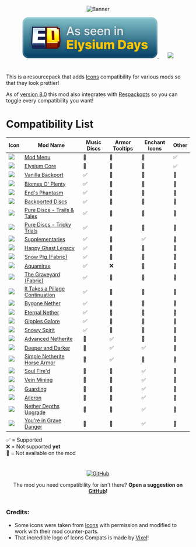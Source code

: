 <div align="center">

![Banner](https://cdn.modrinth.com/data/cached_images/b3f92110ea4e8737944f2160ad73b83246a05582_0.webp)

<a href="https://modrinth.com/modpack/elysium-days" target="_blank" rel="noopener noreferrer"> <img src="https://raw.githubusercontent.com/Fyoncle/Elysium-Days/ae9136ed921e408ba768262fb8afb24d9ad47d94/ed_vector.svg"> </a> ⠀⠀
<a href="https://modrinth.com/resourcepack/icons"> <img src="https://gistcdn.githack.com/Zartrix/84d5a34dd0fc834c2794a3d46282114a/raw/17b09b8bfbc667ea19b84ccd73690f104cb7e06c/icon.svg" width="240"> </a>

</div>

#

This is a resourcepack that adds [Icons](https://modrinth.com/resourcepack/icons) compatibility for various mods so that they look prettier!

As of [version 8.0](https://modrinth.com/resourcepack/icons-compats/version/8.0) this mod also integrates with [Respackopts](https://modrinth.com/mod/respackopts) so you can toggle every compatibility you want!

# Compatibility List

<!-- prettier-ignore-start -->

| Icon | Mod Name | Music Discs | Armor Tooltips | Enchant Icons | Other |
|------|----------|-------------|----------------|---------------|-------|
| <img src="https://cdn.modrinth.com/data/mOgUt4GM/1bfe2006b38340e9d064700e41adf84a8abb1bd4_96.webp" width="32"> | [Mod Menu](https://modrinth.com/mod/modmenu) | 🚫 | 🚫 | 🚫 | ✅ |
| <img src="https://cdn.modrinth.com/data/UCovMYfx/31be7cae9c78af7ce00417ba4f9670ed18c3bed1_96.webp" width="32"> | [Elysium Core](https://modrinth.com/mod/elysium-core) | 🚫 | 🚫 | 🚫 | ✅ |
| <img src="https://cdn.modrinth.com/data/6xwxDTgf/9c61bb3279148b1c783ffff89a5cf4cf6c1dd773_96.webp" width="32"> | [Vanilla Backport](https://modrinth.com/mod/vanillabackport) | ✅ | 🚫 | 🚫 | 🚫 |
| <img src="https://cdn.modrinth.com/data/HXF82T3G/ffb870e12c325b795d54833f8f899126553ef06f.png" width="32"> | [Biomes O' Plenty](https://modrinth.com/mod/biomes-o-plenty) | ✅ | 🚫 | 🚫 | 🚫 |
| <img src="https://cdn.modrinth.com/data/JGfljjtd/87262a2ee2887548c65e32e9462e15178abdcfa9_96.webp" width="32"> | [End's Phantasm](https://modrinth.com/mod/ends-phantasm) | ✅ | 🚫 | 🚫 | 🚫 |
| <img src="https://cdn.modrinth.com/data/W4vtjnfp/6f764f13c8e50c72e28d041e31afff57e3d69787_96.webp" width="32"> | [Backported Discs](https://modrinth.com/mod/backported-discs) | ✅ | 🚫 | 🚫 | 🚫 |
| <img src="https://cdn.modrinth.com/data/iSN6eXzl/4a4cf15fa372a119ac6342ef5435caf0272e2ac6.gif" width="32"> | [Pure Discs - Trails & Tales](https://modrinth.com/mod/purediscstrailstales) | ✅ | 🚫 | 🚫 | 🚫 |
| <img src="https://cdn.modrinth.com/data/W3alKOSq/5c7a7134e3c46ab3f269d812ef47a17f3730ba4b.gif" width="32"> | [Pure Discs - Tricky Trials](https://modrinth.com/mod/purediscstrickytrials) | ✅ | 🚫 | 🚫 | 🚫 |
| <img src="https://cdn.modrinth.com/data/fFEIiSDQ/e9f5f66fa3b67e54acb91258a1428d68311c58bc_96.webp" width="32"> | [Supplementaries](https://modrinth.com/mod/supplementaries) | ✅ | 🚫 | ✅ | 🚫 |
| <img src="https://cdn.modrinth.com/data/zi5opIfD/f728b8bfc8205fe5e508c055a03792acee65d003_96.webp" width="32"> | [Happy Ghast Legacy](https://modrinth.com/mod/happy-ghast-legacy) | ✅ | 🚫 | 🚫 | 🚫 |
| <img src="https://cdn.modrinth.com/data/HaIJSYr6/daef59825cebd044d07629c4befb18c86c476cae_96.webp" width="32"> | [Snow Pig (Fabric)](https://modrinth.com/mod/snowpig-fabric) | ✅ | 🚫 | 🚫 | 🚫 |
| <img src="https://cdn.modrinth.com/data/k23mNPhZ/a079cd089a737244861b41eea6c15b6e7091cc90_96.webp" width="32"> | [Aquamirae](https://modrinth.com/mod/aquamirae) | ✅ | ❌ | 🚫 | 🚫 |
| <img src="https://cdn.modrinth.com/data/QivVPB8W/0549285b940156bca595f49a05aaf22916e87b0f_96.webp" width="32"> | [The Graveyard (Fabric)](https://modrinth.com/mod/the-graveyard-fabric) | ✅ | 🚫 | 🚫 | 🚫 |
| <img src="https://cdn.modrinth.com/data/QOJOg1gE/305970c55e689be5950c9cdf60fa08c49c8cad7b_96.webp" width="32"> | [It Takes a Pillage Continuation](https://modrinth.com/mod/it-takes-a-pillage-continuation) | ✅ | 🚫 | 🚫 | 🚫 |
| <img src="https://cdn.modrinth.com/data/kt3BLgXB/6323060551684be5f2ec470fa4b5ec9fd25e7d29_96.webp" width="32"> | [Bygone Nether](https://modrinth.com/mod/bygone-nether) | ✅ | 🚫 | 🚫 | 🚫 |
| <img src="https://cdn.modrinth.com/data/s6R4jmL8/cd258579b012c6c7f9088538e88bff8245c6b63c_96.webp" width="32"> | [Eternal Nether](https://modrinth.com/mod/eternal-nether) | ✅ | 🚫 | 🚫 | 🚫 |
| <img src="https://cdn.modrinth.com/data/QYfKDJOV/72721f5d83b1c161068493763f072f43d535cc69_96.webp" width="32"> | [Gipples Galore](https://modrinth.com/mod/gipples-galore) | ✅ | 🚫 | 🚫 | 🚫 |
| <img src="https://cdn.modrinth.com/data/UiFDlI7w/1dd68c373faa090acd45e26ae3ad16bb3f33b094_96.webp" width="32"> | [Snowy Spirit](https://modrinth.com/mod/snowy-spirit) | ✅ | 🚫 | 🚫 | 🚫 |
| <img src="https://cdn.modrinth.com/data/CFX9ftUJ/a6ab22b94673ec7f080ab893bd3d120db7fa05c3_96.webp" width="32"> | [Advanced Netherite](https://modrinth.com/mod/advanced-netherite) | 🚫 | ✅ | 🚫 | 🚫 |
| <img src="https://cdn.modrinth.com/data/fnAffV0n/be8023f374038c6bd8a52a0e5b2cbc4eb1a37746_96.webp" width="32"> | [Deeper and Darker](https://modrinth.com/mod/deeperdarker) | 🚫 | ✅ | ✅ | 🚫 |
| <img src="https://cdn.modrinth.com/data/nDFVOeq7/84ae7ac113b56081e0d6da1e27acaa677f961e7e_96.webp" width="32"> | [Simple Netherite Horse Armor](https://modrinth.com/mod/simple-netherite-horse-armor) | 🚫 | ✅ | 🚫 | 🚫 |
| <img src="https://cdn.modrinth.com/data/d6MhxwRo/795574f9969110480d918301a159b24a7dd395ea_96.webp" width="32"> | [Soul Fire'd](https://modrinth.com/mod/soul-fire-d) | 🚫 | 🚫 | ✅ | 🚫 |
| <img src="https://cdn.modrinth.com/data/bRAPbNyF/35aee97b92478e08c3fd96ceed2d16c4f8d036b3.png" width="32"> | [Vein Mining](https://modrinth.com/mod/vein-mining) | 🚫 | 🚫 | ✅ | 🚫 |
| <img src="https://cdn.modrinth.com/data/aV1COQ7a/4c4ceb43a1588b9ddf7ff76c39358be1d58bdd66_96.webp" width="32"> | [Guarding](https://modrinth.com/mod/guarding) | 🚫 | 🚫 | ✅ | 🚫 |
| <img src="https://cdn.modrinth.com/data/b8kG1VGq/7ee046278d6884fe7fb7c4e72cf35eae22ecd4a2_96.webp" width="32"> | [Aileron](https://modrinth.com/mod/aileron) | 🚫 | 🚫 | ✅ | 🚫 |
| <img src="https://cdn.modrinth.com/data/vI1QKJro/e64111a7ee741940fdc5329b666a3b76845e461e_96.webp" width="32"> | [Nether Depths Upgrade](https://modrinth.com/mod/nether-depths-upgrade) | 🚫 | 🚫 | ✅ | 🚫 |
| <img src="https://cdn.modrinth.com/data/HnD1GX6e/a03a09e4f94b4b680b586df36c35dd68a10b187e_96.webp" width="32"> | [You're in Grave Danger](https://modrinth.com/mod/yigd) | 🚫 | 🚫 | ✅ | 🚫 |

<!-- prettier-ignore-end -->

✅ = Supported  
❌ = Not supported **yet**  
🚫 = Not available on the mod

#

<div align="center">
<a href="https://github.com/Fyoncle/Icons-Compats" rel="noopener nofollow ugc">
<img src="https://wsrv.nl/?url=https://i.ibb.co/N9s5hz1/github.png" alt="GitHub"></a> 
  
The mod you need compatibility for isn't there? **Open a suggestion on [GitHub](https://github.com/Fyoncle/Icons-Compats/issues/new?template=feature_request.yml)!**
</div>

#

### Credits:

- Some icons were taken from [Icons](https://modrinth.com/resourcepack/icons) with permission and modified to work with their mod counter-parts.
- That incredible logo of Icons Compats is made by [Vixel](https://modrinth.com/user/Vixel)!
